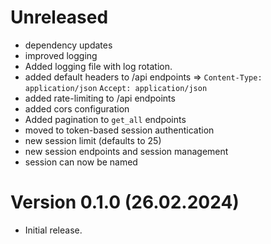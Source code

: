 # Unreleased

- dependency updates
- improved logging
- Added logging file with log rotation.
- added default headers to /api endpoints => `Content-Type: application/json` `Accept: application/json`
- added rate-limiting to /api endpoints
- added cors configuration
- Added pagination to `get_all` endpoints
- moved to token-based session authentication
- new session limit (defaults to 25)
- new session endpoints and session management
- session can now be named

# Version 0.1.0 (26.02.2024)

- Initial release.
